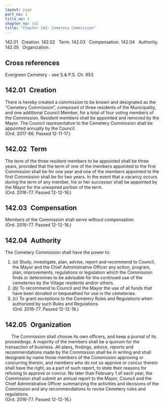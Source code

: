 ```yaml
---
layout: page
part_no: 1
title_no: 5
chapter_no: 142
title: "Chapter 142: Cemetery Commission"
---
```


142.01   Creation.
142.02   Term.
142.03   Compensation.
142.04   Authority.
142.05   Organization.

## Cross references

Evergreen Cemetery - see S.& P.S. Ch.
953

## 142.01   Creation

There is hereby created a commission to be known and designated as the
“Cemetery Commission”, composed of three residents of the Municipality, and one
additional Council Member, for a total of four voting members of the
Commission. Resident members shall be appointed and removed by the Mayor. The
Council representative to the Cemetery Commission shall be appointed annually
by the Council.  
(Ord. 2017-86. Passed 12-11-17.)

## 142.02   Term

The term of the three resident members to be appointed shall be three years,
provided that the term of one of the members appointed to the first Commission
shall be for one year and one of the members appointed to the first Commission
shall be for two years. In the event that a vacancy occurs during the term of
any member, his or her successor shall be appointed by the Mayor for the
unexpired portion of the term.  
(Ord. 2016-77. Passed 12-12-16.)

## 142.03   Compensation

Members of the Commission shall serve without compensation.  
(Ord. 2016-77. Passed 12-12-16.)

## 142.04   Authority

The Cemetery Commission shall have the power to:

<p class="Markdown-list--a-1-A"></p>

1. _(a)_ Study, investigate, plan, advise, report and recommend to Council, the
Mayor and the Chief Administrative Officer any action, program, plan,
improvements, regulations or legislation which the Commission finds or
determines to be advisable for the continued use of the cemeteries by the
Village residents and/or others.
2. _(b)_ To recommend to Council and the Mayor the use of all funds that have
been donated or bequeathed for use in the cemeteries.
3. _(c)_ To grant exceptions to the Cemetery Rules and Regulations when
authorized by such Rules and Regulations.  
(Ord. 2016-77. Passed 12-12-16.)

## 142.05   Organization

     The Commission shall choose its own officers, and keep a journal of its
proceedings. A majority of the members shall be a quorum for the transaction of
business. All plans, findings, advice, reports and recommendations made by the
Commission shall be in writing and shall designate by name those members of the
Commission approving or concurring therein, and members who do not so approve
or concur therein shall have the right, as a part of such report, to state
their reasons for refusing to approve or concur. No later than February 1 of
each year, the Commission shall submit an annual report to the Mayor, Council
and the Chief Administrative Officer summarizing the activities and decisions
of the Commission and any recommendations to revise Cemetery rules and
regulations.  
(Ord. 2016-77. Passed 12-12-16.)
